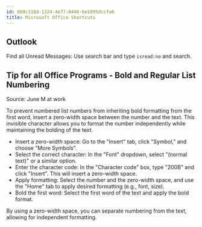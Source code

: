 ```yaml
---
id: 669c118d-1324-4e77-8446-be1095dccfa6
title: Microsoft Office Shortcuts
---
```


## Outlook

Find all Unread Messages: Use search bar and type `isread:no` and
search.

## Tip for all Office Programs - Bold and Regular List Numbering

Source: June M at work

To prevent numbered list numbers from inheriting bold formatting from
the first word, insert a zero-width space between the number and the
text. This invisible character allows you to format the number
independently while maintaining the bolding of the text.

- Insert a zero-width space: Go to the "Insert" tab, click "Symbol," and
  choose "More Symbols".
- Select the correct character: In the "Font" dropdown, select "(normal
  text)" or a similar option.
- Enter the character code: In the "Character code" box, type "200B" and
  click "Insert". This will insert a zero-width space.
- Apply formatting: Select the number and the zero-width space, and use
  the "Home" tab to apply desired formatting (e.g., font, size).
- Bold the first word: Select the first word of the text and apply the
  bold format.

By using a zero-width space, you can separate numbering from the text,
allowing for independent formatting.
